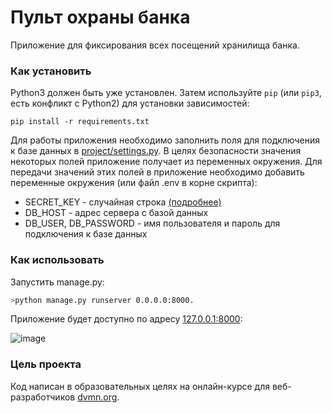 # Пульт охраны банка

Приложение для фиксирования всех посещений хранилища банка.

### Как установить

Python3 должен быть уже установлен. 
Затем используйте `pip` (или `pip3`, есть конфликт с Python2) для установки зависимостей:
```
pip install -r requirements.txt
```

Для работы приложения необходимо заполнить поля для подключения к базе данных в [project/settings.py](./project/settings.py).
В целях безопасности значения некоторых полей приложение получает из переменных окружения.
Для передачи значений этих полей в приложение необходимо добавить переменные окружения (или файл .env в корне скрипта):
- SECRET_KEY - случайная строка [(подробнее)](https://docs.djangoproject.com/en/dev/ref/settings/#secret-key)
- DB_HOST - адрес сервера с базой данных
- DB_USER, DB_PASSWORD - имя пользователя и пароль для подключения к базе данных


### Как использовать

Запустить manage.py:
```bash
>python manage.py runserver 0.0.0.0:8000.
```
Приложение будет доступно по адресу [127.0.0.1:8000](//127.0.0.1:8000):

![image](https://user-images.githubusercontent.com/107745329/187596313-8a89a4a0-e225-45ca-8b16-8330bdcfdc34.png)






### Цель проекта

Код написан в образовательных целях на онлайн-курсе для веб-разработчиков [dvmn.org](https://dvmn.org/).

